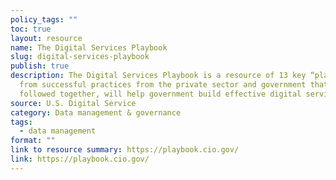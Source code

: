 ```yaml
---
policy_tags: ""
toc: true
layout: resource
name: The Digital Services Playbook
slug: digital-services-playbook
publish: true
description: The Digital Services Playbook is a resource of 13 key “plays” drawn
  from successful practices from the private sector and government that, if
  followed together, will help government build effective digital services.
source: U.S. Digital Service
category: Data management & governance
tags:
  - data management
format: ""
link to resource summary: https://playbook.cio.gov/
link: https://playbook.cio.gov/
---
```

